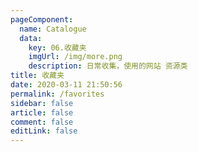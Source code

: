 ```yaml
---
pageComponent: 
  name: Catalogue
  data: 
    key: 06.收藏夹
    imgUrl: /img/more.png
    description: 日常收集，使用的网站 资源类
title: 收藏夹
date: 2020-03-11 21:50:56
permalink: /favorites
sidebar: false
article: false
comment: false
editLink: false
---
```


